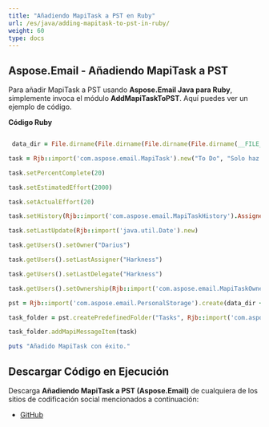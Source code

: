 ```yaml
---
title: "Añadiendo MapiTask a PST en Ruby"
url: /es/java/adding-mapitask-to-pst-in-ruby/
weight: 60
type: docs
---
```


## **Aspose.Email - Añadiendo MapiTask a PST**
Para añadir MapiTask a PST usando **Aspose.Email Java para Ruby**, simplemente invoca el módulo **AddMapiTaskToPST**. Aquí puedes ver un ejemplo de código.

**Código Ruby**

``` ruby

 data_dir = File.dirname(File.dirname(File.dirname(File.dirname(__FILE__)))) + '/data/'

task = Rjb::import('com.aspose.email.MapiTask').new("To Do", "Solo haz clic y escribe para añadir nueva tarea", Rjb::import('java.util.Date').new, Rjb::import('java.util.Date').new)

task.setPercentComplete(20)

task.setEstimatedEffort(2000)

task.setActualEffort(20)

task.setHistory(Rjb::import('com.aspose.email.MapiTaskHistory').Assigned)

task.setLastUpdate(Rjb::import('java.util.Date').new)

task.getUsers().setOwner("Darius")

task.getUsers().setLastAssigner("Harkness")

task.getUsers().setLastDelegate("Harkness")

task.getUsers().setOwnership(Rjb::import('com.aspose.email.MapiTaskOwnership').AssignersCopy)

pst = Rjb::import('com.aspose.email.PersonalStorage').create(data_dir + "TaskPST.pst", Rjb::import('com.aspose.email.FileFormatVersion').Unicode)

task_folder = pst.createPredefinedFolder("Tasks", Rjb::import('com.aspose.email.StandardIpmFolder').Tasks)

task_folder.addMapiMessageItem(task)

puts "Añadido MapiTask con éxito."

```
## **Descargar Código en Ejecución**
Descarga **Añadiendo MapiTask a PST (Aspose.Email)** de cualquiera de los sitios de codificación social mencionados a continuación:

- [GitHub](https://github.com/aspose-email/Aspose.Email-for-Java/blob/master/Plugins/Aspose_Email_Java_for_Ruby/lib/asposeemailjava/Outlook/addmapitasktopst.rb)